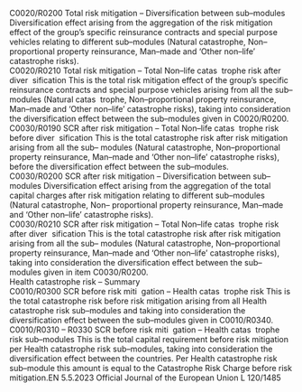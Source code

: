  
C0020/R0200  Total risk mitigation – 
Diversification between 
sub–modules  Diversification effect arising from the aggregation of the risk mitigation effect of 
the group’s specific reinsurance contracts and special purpose vehicles relating to 
different sub–modules (Natural catastrophe, Non–proportional property 
reinsurance, Man–made and ‘Other non–life’ catastrophe risks).  
C0020/R0210  Total risk mitigation – 
Total Non–life catas ­
trophe risk after diver ­
sification  This is the total risk mitigation effect of the group’s specific reinsurance contracts 
and special purpose vehicles arising from all the sub–modules (Natural catas ­
trophe, Non–proportional property reinsurance, Man–made and ‘Other non–life’ 
catastrophe risks), taking into consideration the diversification effect between the 
sub–modules given in C0020/R0200.  
C0030/R0190  SCR after risk mitigation 
– Total Non–life catas ­
trophe risk before diver ­
sification  This is the total catastrophe risk after risk mitigation arising from all the sub– 
modules (Natural catastrophe, Non–proportional property reinsurance, Man–made 
and ‘Other non–life’ catastrophe risks), before the diversification effect between the 
sub–modules.  
C0030/R0200  SCR after risk mitigation 
– Diversification between 
sub–modules  Diversification effect arising from the aggregation of the total capital charges after 
risk mitigation relating to different sub–modules (Natural catastrophe, Non– 
proportional property reinsurance, Man–made and ‘Other non–life’ catastrophe 
risks).  
C0030/R0210  SCR after risk mitigation 
– Total Non–life catas ­
trophe risk after diver ­
sification  This is the total catastrophe risk after risk mitigation arising from all the sub– 
modules (Natural catastrophe, Non–proportional property reinsurance, Man–made 
and ‘Other non–life’ catastrophe risks), taking into consideration the diversification 
effect between the sub–modules given in item C0030/R0200.  
Health catastrophe risk 
– Summary  
C0010/R0300  SCR before risk miti ­
gation – Health catas ­
trophe risk  This is the total catastrophe risk before risk mitigation arising from all Health 
catastrophe risk sub–modules and taking into consideration the diversification 
effect between the sub–modules given in C0010/R0340.  
C0010/R0310 – 
R0330  SCR before risk miti ­
gation – Health catas ­
trophe risk sub–modules  This is the total capital requirement before risk mitigation per Health catastrophe 
risk sub–modules, taking into consideration the diversification effect between the 
countries. 
Per Health catastrophe risk sub–module this amount is equal to the Catastrophe 
Risk Charge before risk mitigation.EN  5.5.2023 Official Journal of the European Union L 120/1485